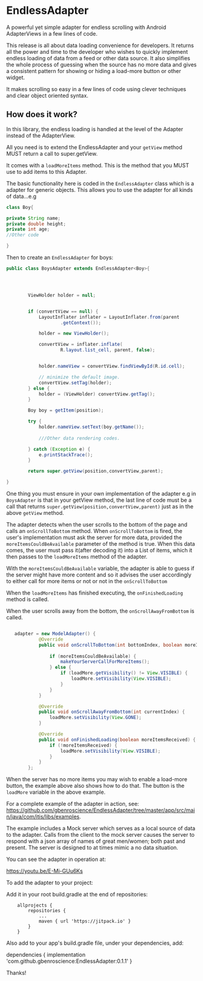 # EndlessAdapter
A powerful yet simple adapter for endless scrolling with Android AdapterViews in a few lines of code.




This release is all about data loading convenience for developers. It returns all the power and time to the developer who wishes to quickly implement endless loading of data from a feed or other data source. It also simplifies the whole process of guessing when the source has no more data and gives a consistent pattern for showing or hiding a load-more button or other widget.

It makes scrolling so easy in a few lines of code using clever techniques and clear object oriented syntax.

## How does it work?

In this library, the endless loading is handled at the level of the Adapter instead of the AdapterView.

All you need is to extend the EndlessAdapter and your ```getView``` method MUST return a call to super.getView.

It comes with a ```loadMoreItems``` method. This is the method that you MUST use to add items to this Adapter.

The basic functionality here is coded in the ```EndlessAdapter``` class which is a adapter for generic objects. This allows you to use the adapter for all kinds of data...e.g

```Java
class Boy{

private String name;
private double height;
private int age;
//Other code

}
```

Then to create an ```EndlessAdapter``` for boys:

```Java
public class BoysAdapter extends EndlessAdapter<Boy>{




        ViewHolder holder = null;


        if (convertView == null) {
            LayoutInflater inflater = LayoutInflater.from(parent
                    .getContext());

            holder = new ViewHolder();

            convertView = inflater.inflate(
                    R.layout.list_cell, parent, false);


            holder.nameView = convertView.findViewById(R.id.cell);

            // minimize the default image.
            convertView.setTag(holder);
        } else {
            holder = (ViewHolder) convertView.getTag();
        }

        Boy boy = getItem(position);

        try {
            holder.nameView.setText(boy.getName());
            
            ///Other data rendering codes.

        } catch (Exception e) {
            e.printStackTrace();
        }

        return super.getView(position,convertView,parent);

}
```

One thing you must ensure in your own implementation of the adapter e.g in ```BoysAdapter``` is that in your getView method, the last line of code must be a call that returns ```super.getView(position,convertView,parent)``` just as in the above ```getView``` method.


The adapter detects when the user scrolls to the bottom of the page and calls an ```onScrollToBottom``` method.
When ```onScrollToBottom``` is fired, the user's implementation must ask the server for 
more data, provided the ```moreItemsCouldBeAvailable``` parameter of the method is true. When this data comes, the user must pass it(after decoding it) into a List of items, which it then passes to the ```loadMoreItems``` method of the adapter.

With the ```moreItemsCouldBeAvailable``` variable, the adapter is able to guess if the server might have more content and so it advises the user accordingly to either call for more items or not or not in the ```onScrollToBottom``` 

When the ```loadMoreItems``` has finished executing, the ```onFinishedLoading``` method is called.

When the user scrolls away from the bottom,  the ```onScrollAwayFromBottom``` is called.


```Java

   adapter = new ModelAdapter() {
            @Override
            public void onScrollToBottom(int bottomIndex, boolean moreItemsCouldBeAvailable) {
            
                if (moreItemsCouldBeAvailable) { 
                    makeYourServerCallForMoreItems();
                } else {
                    if (loadMore.getVisibility() != View.VISIBLE) {
                        loadMore.setVisibility(View.VISIBLE);
                    }
                }
            }

            @Override
            public void onScrollAwayFromBottom(int currentIndex) { 
                loadMore.setVisibility(View.GONE);
            }

            @Override
            public void onFinishedLoading(boolean moreItemsReceived) { 
                if (!moreItemsReceived) {
                    loadMore.setVisibility(View.VISIBLE);
                }
            }
        };

```

When the server has no more items you may wish to enable a load-more button, the example above also shows how to do that. The button is the ```loadMore``` variable in the above example. 


For a complete example of the adapter in action, see:
https://github.com/gbenroscience/EndlessAdapter/tree/master/app/src/main/java/com/itis/libs/examples.

The example includes a Mock server which serves as a local source of data to the adapter.
Calls from the client to the mock server causes the server to respond with a json array of names of great men/women; both past and present. The server is designed to at times mimic a no data situation. 




You can see the adapter in operation at:

https://youtu.be/E-Mi-GUu6Ks

To add the adapter to your project:
 

Add it in your root build.gradle at the end of repositories:

```
	allprojects {
		repositories {
			...
			maven { url 'https://jitpack.io' }
		}
	}
```


Also add to your app's build.gradle file, under your dependencies, add:

dependencies {
	        implementation 'com.github.gbenroscience:EndlessAdapter:0.1.1'
	}


Thanks!










